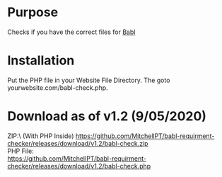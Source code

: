 # Purpose
Checks if you have the correct files for [Babl](https://www.gmodstore.com/market/view/babl-where-a-community-thrives)

# Installation
Put the PHP file in your Website File Directory. The goto yourwebsite.com/babl-check.php.

# Download as of v1.2 (9/05/2020)
ZIP:\ (With PHP Inside) 
https://github.com/MitchellPT/babl-requirment-checker/releases/download/v1.2/babl-check.zip \
PHP File:\
https://github.com/MitchellPT/babl-requirment-checker/releases/download/v1.2/babl-check.php
